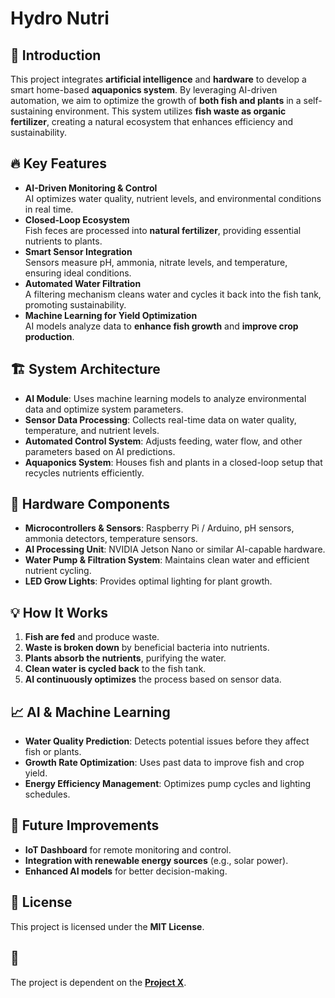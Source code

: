 # Hydro Nutri

## 📌 Introduction
This project integrates **artificial intelligence** and **hardware** to develop a smart home-based **aquaponics system**. By leveraging AI-driven automation, we aim to optimize the growth of **both fish and plants** in a self-sustaining environment. This system utilizes **fish waste as organic fertilizer**, creating a natural ecosystem that enhances efficiency and sustainability.

## 🔥 Key Features
- **AI-Driven Monitoring & Control**  
  AI optimizes water quality, nutrient levels, and environmental conditions in real time.
- **Closed-Loop Ecosystem**  
  Fish feces are processed into **natural fertilizer**, providing essential nutrients to plants.
- **Smart Sensor Integration**  
  Sensors measure pH, ammonia, nitrate levels, and temperature, ensuring ideal conditions.
- **Automated Water Filtration**  
  A filtering mechanism cleans water and cycles it back into the fish tank, promoting sustainability.
- **Machine Learning for Yield Optimization**  
  AI models analyze data to **enhance fish growth** and **improve crop production**.

## 🏗 System Architecture

- **AI Module**: Uses machine learning models to analyze environmental data and optimize system parameters.  
- **Sensor Data Processing**: Collects real-time data on water quality, temperature, and nutrient levels.  
- **Automated Control System**: Adjusts feeding, water flow, and other parameters based on AI predictions.  
- **Aquaponics System**: Houses fish and plants in a closed-loop setup that recycles nutrients efficiently.  

## 🔧 Hardware Components
- **Microcontrollers & Sensors**: Raspberry Pi / Arduino, pH sensors, ammonia detectors, temperature sensors.
- **AI Processing Unit**: NVIDIA Jetson Nano or similar AI-capable hardware.
- **Water Pump & Filtration System**: Maintains clean water and efficient nutrient cycling.
- **LED Grow Lights**: Provides optimal lighting for plant growth.

## 💡 How It Works
1. **Fish are fed** and produce waste.  
2. **Waste is broken down** by beneficial bacteria into nutrients.  
3. **Plants absorb the nutrients**, purifying the water.  
4. **Clean water is cycled back** to the fish tank.  
5. **AI continuously optimizes** the process based on sensor data.

## 📈 AI & Machine Learning
- **Water Quality Prediction**: Detects potential issues before they affect fish or plants.
- **Growth Rate Optimization**: Uses past data to improve fish and crop yield.
- **Energy Efficiency Management**: Optimizes pump cycles and lighting schedules.

## 🚀 Future Improvements
- **IoT Dashboard** for remote monitoring and control.
- **Integration with renewable energy sources** (e.g., solar power).
- **Enhanced AI models** for better decision-making.

## 📜 License
This project is licensed under the **MIT License**.

## 🙌
The project is dependent on the [**Project X**](https://github.com/Project-X-Yonsei). 
